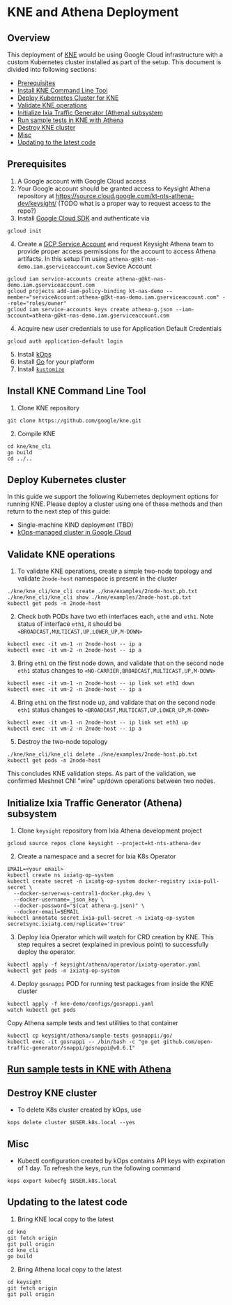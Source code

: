 # KNE and Athena Deployment

## Overview
This deployment of [KNE](https://github.com/google/kne) would be using Google Cloud infrastructure with a custom Kubernetes cluster installed as part of the setup. This document is divided into following sections:

* [Prerequisites](#prerequisites)
* [Install KNE Command Line Tool](#install-kne-command-line-tool)
* [Deploy Kubernetes Cluster for KNE](#deploy-kubernetes-cluster-for-kne)
* [Validate KNE operations](#validate-kne-operations)
* [Initialize Ixia Traffic Generator (Athena) subsystem](#initialize-ixia-traffic-generator-athena-subsystem)
* [Run sample tests in KNE with Athena](#run-sample-tests-in-kne-with-athena)
* [Destroy KNE cluster](#destroy-kne-cluster)
* [Misc](#misc)
* [Updating to the latest code](#updating-to-the-latest-code)

## Prerequisites

1. A Google account with Google Cloud access
2. Your Google account should be granted access to Keysight Athena repository at https://source.cloud.google.com/kt-nts-athena-dev/keysight/ (TODO what is a proper way to request access to the repo?)
3. Install [Google Cloud SDK](https://cloud.google.com/sdk/docs) and authenticate via

```Shell
gcloud init
````

4. Create a [GCP Service Account](https://console.cloud.google.com/iam-admin/serviceaccounts) and request Keysight Athena team to provide proper access permissions for the account to access Athena artifacts. In this setup I'm using `athena-g@kt-nas-demo.iam.gserviceaccount.com` Sevice Account

```Shell
gcloud iam service-accounts create athena-g@kt-nas-demo.iam.gserviceaccount.com
gcloud projects add-iam-policy-binding kt-nas-demo --member="serviceAccount:athena-g@kt-nas-demo.iam.gserviceaccount.com" --role="roles/owner"
gcloud iam service-accounts keys create athena-g.json --iam-account=athena-g@kt-nas-demo.iam.gserviceaccount.com
````

[//]: # (TODO proper location for athena-g.json file)
[//]: # (TODO GAP what is a proper way to request access to the artifacts?)

4. Acquire new user credentials to use for Application Default Credentials

```Shell
gcloud auth application-default login
````

5. Install [kOps](https://kops.sigs.k8s.io/getting_started/install/)
6. Install [Go](https://golang.org/dl/) for your platform
7. Install [`kustomize`](https://kubectl.docs.kubernetes.io/installation/kustomize/binaries/)

## Install KNE Command Line Tool

1. Clone KNE repository

```Shell
git clone https://github.com/google/kne.git
````

2. Compile KNE

```Shell
cd kne/kne_cli
go build 
cd ../..
````

## Deploy Kubernetes cluster

In this guide we support the following Kubernetes deployment options for running KNE. Please deploy a cluster using one of these methods and then return to the next step of this guide:

* Single-machine KIND deployment (TBD)
* [kOps-managed cluster in Google Cloud](DEPLOY-kOps.md)

## Validate KNE operations

1. To validate KNE operations, create a simple two-node topology and validate `2node-host` namespace is present in the cluster

```Shell
./kne/kne_cli/kne_cli create ./kne/examples/2node-host.pb.txt
./kne/kne_cli/kne_cli show ./kne/examples/2node-host.pb.txt
kubectl get pods -n 2node-host
````

2. Check both PODs have two eth interfaces each, `eth0` and `eth1`. Note status of interface `eth1`, it should be `<BROADCAST,MULTICAST,UP,LOWER_UP,M-DOWN>`

```Shell
kubectl exec -it vm-1 -n 2node-host -- ip a
kubectl exec -it vm-2 -n 2node-host -- ip a
````

3. Bring `eth1` on the first node down, and validate that on the second node `eth1` status changes to `<NO-CARRIER,BROADCAST,MULTICAST,UP,M-DOWN>`

```Shell
kubectl exec -it vm-1 -n 2node-host -- ip link set eth1 down
kubectl exec -it vm-2 -n 2node-host -- ip a
````

4. Bring `eth1` on the first node up, and validate that on the second node `eth1` status changes to `<BROADCAST,MULTICAST,UP,LOWER_UP,M-DOWN>`

```Shell
kubectl exec -it vm-1 -n 2node-host -- ip link set eth1 up
kubectl exec -it vm-2 -n 2node-host -- ip a
````

5. Destroy the two-node topology

```Shell
./kne/kne_cli/kne_cli delete ./kne/examples/2node-host.pb.txt
kubectl get pods -n 2node-host
````

This concludes KNE validation steps. As part of the validation, we confirmed Meshnet CNI "wire" up/down operations between two nodes.

## Initialize Ixia Traffic Generator (Athena) subsystem

1. Clone `keysight` repository from Ixia Athena development project

[//]: # (TODO cd to top directory)
[//]: # (TODO this should be moved up into prereq)

```Shell
gcloud source repos clone keysight --project=kt-nts-athena-dev
````

2. Create a namespace and a secret for Ixia K8s Operator

```Shell
EMAIL=<your email>
kubectl create ns ixiatg-op-system
kubectl create secret -n ixiatg-op-system docker-registry ixia-pull-secret \
  --docker-server=us-central1-docker.pkg.dev \
  --docker-username=_json_key \
  --docker-password="$(cat athena-g.json)" \
  --docker-email=$EMAIL
kubectl annotate secret ixia-pull-secret -n ixiatg-op-system secretsync.ixiatg.com/replicate='true'
````

3. Deploy Ixia Operator which will watch for CRD creation by KNE. This step requires a secret (explained in previous point) to successfully deploy the operator.

```Shell
kubectl apply -f keysight/athena/operator/ixiatg-operator.yaml
kubectl get pods -n ixiatg-op-system
````

4. Deploy `gosnappi` POD for running test packages from inside the KNE cluster

````
kubectl apply -f kne-demo/configs/gosnappi.yaml
watch kubectl get pods
````

  Copy Athena sample tests and test utilities to that container

````
kubectl cp keysight/athena/sample-tests gosnappi:/go/
kubectl exec -it gosnappi -- /bin/bash -c "go get github.com/open-traffic-generator/snappi/gosnappi@v0.6.1"
````

## [Run sample tests in KNE with Athena](SAMPLE_TESTS.md)

## Destroy KNE cluster

* To delete K8s cluster created by kOps, use

```Shell
kops delete cluster $USER.k8s.local --yes
````

## Misc

* Kubectl configuration created by kOps contains API keys with expiration of 1 day. To refresh the keys, run the following command

```Shell
kops export kubecfg $USER.k8s.local
````

## Updating to the latest code

1. Bring KNE local copy to the latest

```Shell
cd kne
git fetch origin
git pull origin
cd kne_cli
go build 
````

2. Bring Athena local copy to the latest

```Shell
cd keysight
git fetch origin
git pull origin
````

